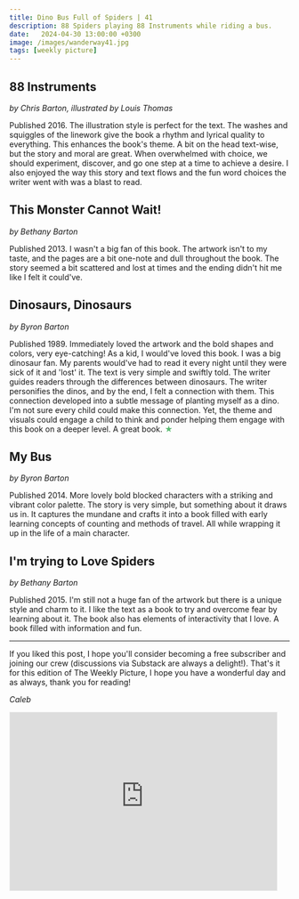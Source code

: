 ```yaml
---
title: Dino Bus Full of Spiders | 41
description: 88 Spiders playing 88 Instruments while riding a bus.
date:   2024-04-30 13:00:00 +0300
image: /images/wanderway41.jpg
tags: [weekly picture]
---
```


## 88 Instruments

*by Chris Barton, illustrated by Louis Thomas*

Published 2016. The illustration style is perfect for the text. The washes and squiggles of the linework give the book a rhythm and lyrical quality to everything. This enhances the book's theme. A bit on the head text-wise, but the story and moral are great. When overwhelmed with choice, we should experiment, discover, and go one step at a time to achieve a desire. I also enjoyed the way this story and text flows and the fun word choices the writer went with was a blast to read. 

## This Monster Cannot Wait!

*by Bethany Barton*

Published 2013. I wasn't a big fan of this book. The artwork isn't to my taste, and the pages are a bit one-note and dull throughout the book. The story seemed a bit scattered and lost at times and the ending didn't hit me like I felt it could've. 

## Dinosaurs, Dinosaurs

*by Byron Barton*

Published 1989. Immediately loved the artwork and the bold shapes and colors, very eye-catching! As a kid, I would've loved this book. I was a big dinosaur fan. My parents would've had to read it every night until they were sick of it and 'lost' it. The text is very simple and swiftly told. The writer guides readers through the differences between dinosaurs. The writer personifies the dinos, and by the end, I felt a connection with them. This connection developed into a subtle message of planting myself as a dino. I'm not sure every child could make this connection. Yet, the theme and visuals could engage a child to think and ponder helping them engage with this book on a deeper level. A great book. <h style="color:#5ABB71;">★</h>

## My Bus

*by Byron Barton*

Published 2014. More lovely bold blocked characters with a striking and vibrant color palette. The story is very simple, but something about it draws us in. It captures the mundane and crafts it into a book filled with early learning concepts of counting and methods of travel. All while wrapping it up in the life of a main character. 

## I'm trying to Love Spiders

*by Bethany Barton*

Published 2015. I'm still not a huge fan of the artwork but there is a unique style and charm to it. I like the text as a book to try and overcome fear by learning about it. The book also has elements of interactivity that I love. A book filled with information and fun. 

***

If you liked this post, I hope you'll consider becoming a free subscriber and joining our crew (discussions via Substack are always a delight!). That's it for this edition of The Weekly Picture, I hope you have a wonderful day and as always, thank you for reading!

*Caleb*
    
<iframe src="https://thewanderway.substack.com/embed" width="480" height="320" style="border:1px solid #EEE; background:white;" frameborder="0" scrolling="no"></iframe>
